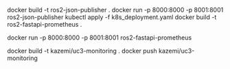 docker build -t ros2-json-publisher .
docker run -p 8000:8000 -p 8001:8001 ros2-json-publisher
kubectl apply -f k8s_deployment.yaml
docker build -t ros2-fastapi-prometheus .

docker run -p 8000:8000 -p 8001:8001 ros2-fastapi-prometheus



docker build -t kazemi/uc3-monitoring .
docker push kazemi/uc3-monitoring
